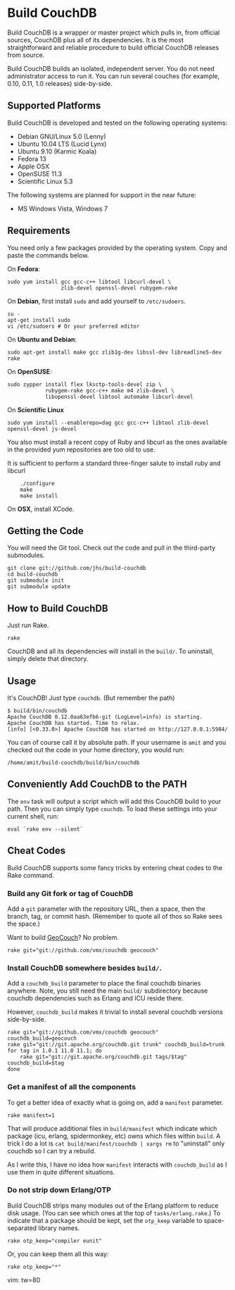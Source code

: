 Build CouchDB
=============

Build CouchDB is a wrapper or master project which pulls in, from official
sources, CouchDB plus all of its dependencies. It is the most straightforward
and reliable procedure to build official CouchDB releases from source.

Build CouchDB builds an isolated, independent server. You do not need
administrator access to run it. You can run several couches (for example, 0.10,
0.11, 1.0 releases) side-by-side.

## Supported Platforms

Build CouchDB is developed and tested on the following operating systems:

 * Debian GNU/Linux 5.0 (Lenny)
 * Ubuntu 10.04 LTS (Lucid Lynx)
 * Ubuntu 9.10 (Karmic Koala)
 * Fedora 13
 * Apple OSX
 * OpenSUSE 11.3
 * Scientific Linux 5.3

The following systems are planned for support in the near future:

 * MS Windows Vista, Windows 7

## Requirements

You need only a few packages provided by the operating system. Copy and paste
the commands below.

On **Fedora**:

    sudo yum install gcc gcc-c++ libtool libcurl-devel \
                     zlib-devel openssl-devel rubygem-rake

On **Debian**, first install `sudo` and add yourself to `/etc/sudoers`.

    su -
    apt-get install sudo
    vi /etc/sudoers # Or your preferred editor

On **Ubuntu and Debian**:

    sudo apt-get install make gcc zlib1g-dev libssl-dev libreadline5-dev rake

On **OpenSUSE**:

    sudo zypper install flex lksctp-tools-devel zip \
				rubygem-rake gcc-c++ make m4 zlib-devel \
				libopenssl-devel libtool automake libcurl-devel

On **Scientific Linux**

    sudo yum install --enablerepo=dag gcc gcc-c++ libtool zlib-devel openssl-devel js-devel

You also must install a recent copy of Ruby and libcurl as the ones
available in the provided yum repositories are too old to use.

It is sufficient to perform a standard three-finger salute to install
ruby and libcurl

        ./configure
        make
        make install

On **OSX**, install XCode.


## Getting the Code

You will need the Git tool. Check out the code and pull in the third-party
submodules.

    git clone git://github.com/jhs/build-couchdb
    cd build-couchdb
    git submodule init
    git submodule update

## How to Build CouchDB

Just run Rake.

    rake

CouchDB and all its dependencies will install in the `build/`. To uninstall,
simply delete that directory.

## Usage

It's CouchDB! Just type `couchdb`. (But remember the path)

    $ build/bin/couchdb
    Apache CouchDB 0.12.0aa63efb6-git (LogLevel=info) is starting.
    Apache CouchDB has started. Time to relax.
    [info] [<0.33.0>] Apache CouchDB has started on http://127.0.0.1:5984/

You can of course call it by absolute path. If your username is `amit` and you
checked out the code in your home directory, you would run:

    /home/amit/build-couchdb/build/bin/couchdb

## Conveniently Add CouchDB to the PATH

The `env` task will output a script which will add this CouchDB build to your
path. Then you can simply type `couchdb`. To load these settings into your
current shell, run:

    eval `rake env --silent`

## Cheat Codes

Build CouchDB supports some fancy tricks by entering cheat codes to the Rake
command.

### Build any Git fork or tag of CouchDB

Add a `git` parameter with the repository URL, then a space, then the branch,
tag, or commit hash. (Remember to quote all of thos so Rake sees the space.)

Want to build [GeoCouch][geocouch]? No problem.

    rake git="git://github.com/vmx/couchdb geocouch"

### Install CouchDB somewhere besides `build/`.

Add a `couchdb_build` parameter to place the final couchdb binaries anywhere.
Note, you still need the main `build/` subdirectory because couchdb dependencies
such as Erlang and ICU reside there.

However, `couchdb_build` makes it trivial to install several couchdb versions
side-by-side.

    rake git="git://github.com/vmx/couchdb geocouch" couchdb_build=geocouch
    rake git="git://git.apache.org/couchdb.git trunk" couchdb_build=trunk
    for tag in 1.0.1 11.0 11.1; do
        rake git="git://git.apache.org/couchdb.git tags/$tag" couchdb_build=$tag
    done

### Get a manifest of all the components

To get a better idea of exactly what is going on, add a `manifest` parameter.

    rake manifest=1

That will produce additional files in `build/manifest` which indicate which
package (icu, erlang, spidermonkey, etc) owns which files within `build`. A
trick I do a lot is `cat build/manifest/couchdb | xargs rm` to "uninstall" only
couchdb so I can try a rebuild.

As I write this, I have no idea how `manifest` interacts with `couchdb_build`
as I use them in quite different situations.

 [geocouch]: http://vmx.cx/cgi-bin/blog/index.cgi/geocouch-the-future-is-now:2010-05-03:en,CouchDB,Python,Erlang,geo

### Do not strip down Erlang/OTP

Build CouchDB strips many modules out of the Erlang platform to reduce disk
usage. (You can see which ones at the top of `tasks/erlang.rake`.) To indicate
that a package should be kept, set the `otp_keep` variable to space-separated
library names.

    rake otp_keep="compiler eunit"

Or, you can keep them all this way:

    rake otp_keep="*"

vim: tw=80
